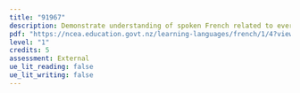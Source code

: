 ```yaml
---
title: "91967"
description: Demonstrate understanding of spoken French related to everyday contexts.
pdf: "https://ncea.education.govt.nz/learning-languages/french/1/4?view=standard "
level: "1"
credits: 5
assessment: External
ue_lit_reading: false
ue_lit_writing: false
---
```

